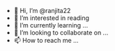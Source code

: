 - 👋 Hi, I’m @ranjita22
- 👀 I’m interested in reading 
- 🌱 I’m currently learning ...
- 💞️ I’m looking to collaborate on ...
- 📫 How to reach me ...

<!---
ranjita22/ranjita22 is a ✨ special ✨ repository because its `README.md` (this file) appears on your GitHub profile.
You can click the Preview link to take a look at your changes.
--->
